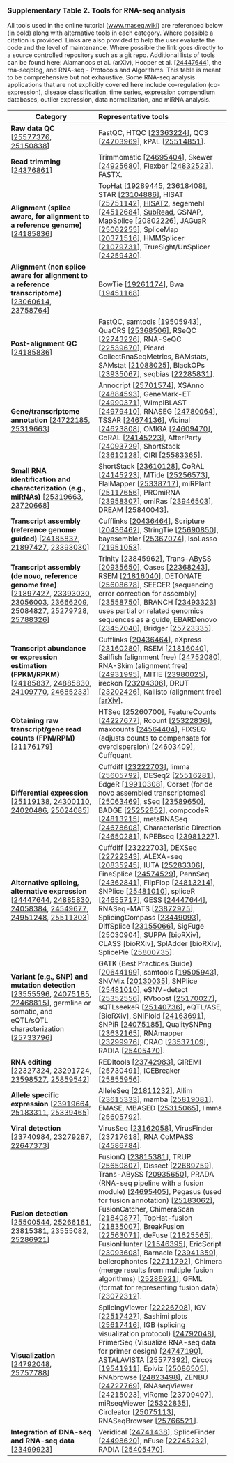 ### Supplementary Table 2.  Tools for RNA-seq analysis
All tools used in the online tutorial (www.rnaseq.wiki) are referenced below (in bold) along with alternative tools in each category.  Where possible a citation is provided.  Links are also provided to help the user evaluate the code and the level of maintenance.  Where possible the link goes directly to a source controlled repository such as a git repo.  Additional lists of tools can be found here: Alamancos et al. (arXiv), Hooper et al. [<a href="http://www.ncbi.nlm.nih.gov/pubmed/24447644">24447644</a>], the rna-seqblog, and RNA-seq - Protocols and Algorithms.  This table is meant to be comprehensive but not exhaustive.  Some RNA-seq analysis applications that are not explicitly covered here include co-regulation (co-expression), disease classification, time series, expression compendium databases, outlier expression, data normalization, and miRNA analysis.

| Category | Representative tools |
|----------|:---------------------|
| **Raw data QC** [<a href="http://www.ncbi.nlm.nih.gov/pubmed/25577376">25577376</a>, <a href="http://www.ncbi.nlm.nih.gov/pubmed/25150838">25150838</a>] | FastQC, HTQC [<a href="http://www.ncbi.nlm.nih.gov/pubmed/23363224">23363224</a>], QC3 [<a href="http://www.ncbi.nlm.nih.gov/pubmed/24703969">24703969</a>], kPAL [<a href="http://www.ncbi.nlm.nih.gov/pubmed/25514851">25514851</a>]. |
| **Read trimming** [<a href="http://www.ncbi.nlm.nih.gov/pubmed/24376861">24376861</a>] | Trimmomatic [<a href="http://www.ncbi.nlm.nih.gov/pubmed/24695404">24695404</a>], Skewer [<a href="http://www.ncbi.nlm.nih.gov/pubmed/24925680">24925680</a>], Flexbar [<a href="http://www.ncbi.nlm.nih.gov/pubmed/24832523">24832523</a>], FASTX. | 
| **Alignment (splice aware, for alignment to a reference genome)** [<a href="http://www.ncbi.nlm.nih.gov/pubmed/24185836">24185836</a>] | TopHat [<a href="http://www.ncbi.nlm.nih.gov/pubmed/19289445">19289445</a>, <a href="http://www.ncbi.nlm.nih.gov/pubmed/23618408">23618408</a>], STAR [<a href="http://www.ncbi.nlm.nih.gov/pubmed/23104886">23104886</a>], HISAT [<a href="http://www.ncbi.nlm.nih.gov/pubmed/25751142">25751142</a>], <a href="http://ccb.jhu.edu/software/hisat2/index.shtml">HISAT2</a>, segemehl [<a href="http://www.ncbi.nlm.nih.gov/pubmed/24512684">24512684</a>], <a href="http://subread.sourceforge.net/">SubRead</a>, GSNAP, MapSplice [<a href="http://www.ncbi.nlm.nih.gov/pubmed/20802226">20802226</a>], JAGuaR [<a href="http://www.ncbi.nlm.nih.gov/pubmed/25062255">25062255</a>], SpliceMap [<a href="http://www.ncbi.nlm.nih.gov/pubmed/20371516">20371516</a>], HMMSplicer [<a href="http://www.ncbi.nlm.nih.gov/pubmed/21079731">21079731</a>], TrueSight/UnSplicer [<a href="http://www.ncbi.nlm.nih.gov/pubmed/24259430">24259430</a>]. |
| **Alignment (non splice aware for alignment to a reference transcriptome)** [<a href="http://www.ncbi.nlm.nih.gov/pubmed/23060614">23060614</a>, <a href="http://www.ncbi.nlm.nih.gov/pubmed/23758764">23758764</a>] | BowTie [<a href="http://www.ncbi.nlm.nih.gov/pubmed/19261174">19261174</a>], Bwa [<a href="http://www.ncbi.nlm.nih.gov/pubmed/19451168">19451168</a>]. |
| **Post-alignment QC** [<a href="http://www.ncbi.nlm.nih.gov/pubmed/24185836">24185836</a>] | FastQC, samtools [<a href="http://www.ncbi.nlm.nih.gov/pubmed/19505943">19505943</a>], QuaCRS [<a href="http://www.ncbi.nlm.nih.gov/pubmed/25368506">25368506</a>], RSeQC [<a href="http://www.ncbi.nlm.nih.gov/pubmed/22743226">22743226</a>], RNA-SeQC [<a href="http://www.ncbi.nlm.nih.gov/pubmed/22539670">22539670</a>], Picard CollectRnaSeqMetrics, BAMstats, SAMstat [<a href="http://www.ncbi.nlm.nih.gov/pubmed/21088025">21088025</a>], BlackOPs [<a href="http://www.ncbi.nlm.nih.gov/pubmed/23935067">23935067</a>], seqbias [<a href="http://www.ncbi.nlm.nih.gov/pubmed/22285831">22285831</a>]. |
| **Gene/transcriptome annotation** [<a href="http://www.ncbi.nlm.nih.gov/pubmed/24722185">24722185</a>, <a href="http://www.ncbi.nlm.nih.gov/pubmed/25319663">25319663</a>] | Annocript [<a href="http://www.ncbi.nlm.nih.gov/pubmed/25701574">25701574</a>], XSAnno [<a href="http://www.ncbi.nlm.nih.gov/pubmed/24884593">24884593</a>], GeneMark-ET [<a href="http://www.ncbi.nlm.nih.gov/pubmed/24990371">24990371</a>], WImpiBLAST [<a href="http://www.ncbi.nlm.nih.gov/pubmed/24979410">24979410</a>], RNASEG [<a href="http://www.ncbi.nlm.nih.gov/pubmed/24780064">24780064</a>], TSSAR [<a href="http://www.ncbi.nlm.nih.gov/pubmed/24674136">24674136</a>], Vicinal [<a href="http://www.ncbi.nlm.nih.gov/pubmed/24623808">24623808</a>], OMIGA [<a href="http://www.ncbi.nlm.nih.gov/pubmed/24609470">24609470</a>], CoRAL [<a href="http://www.ncbi.nlm.nih.gov/pubmed/24145223">24145223</a>], AfterParty [<a href="http://www.ncbi.nlm.nih.gov/pubmed/24093729">24093729</a>], ShortStack [<a href="http://www.ncbi.nlm.nih.gov/pubmed/23610128">23610128</a>], CIRI [<a href="http://www.ncbi.nlm.nih.gov/pubmed/25583365">25583365</a>]. |
| **Small RNA identification and characterization (e.g., miRNAs)** [<a href="http://www.ncbi.nlm.nih.gov/pubmed/25319663">25319663</a>, <a href="http://www.ncbi.nlm.nih.gov/pubmed/23720668">23720668</a>] | ShortStack [<a href="http://www.ncbi.nlm.nih.gov/pubmed/23610128">23610128</a>], CoRAL [<a href="http://www.ncbi.nlm.nih.gov/pubmed/24145223">24145223</a>], MTide [<a href="http://www.ncbi.nlm.nih.gov/pubmed/25256573">25256573</a>], FlaiMapper [<a href="http://www.ncbi.nlm.nih.gov/pubmed/25338717">25338717</a>], miRPlant [<a href="http://www.ncbi.nlm.nih.gov/pubmed/25117656">25117656</a>], PROmiRNA [<a href="http://www.ncbi.nlm.nih.gov/pubmed/23958307">23958307</a>], omiRas [<a href="http://www.ncbi.nlm.nih.gov/pubmed/23946503">23946503</a>], DREAM [<a href="http://www.ncbi.nlm.nih.gov/pubmed/25840043">25840043</a>]. |
| **Transcript assembly (reference genome guided)** [<a href="http://www.ncbi.nlm.nih.gov/pubmed/24185837">24185837</a>, <a href="http://www.ncbi.nlm.nih.gov/pubmed/21897427">21897427</a>, <a href="http://www.ncbi.nlm.nih.gov/pubmed/23393030">23393030</a>] | Cufflinks [<a href="http://www.ncbi.nlm.nih.gov/pubmed/20436464">20436464</a>], Scripture [<a href="http://www.ncbi.nlm.nih.gov/pubmed/20436462">20436462</a>], StringTie [<a href="http://www.ncbi.nlm.nih.gov/pubmed/25690850">25690850</a>], bayesembler [<a href="http://www.ncbi.nlm.nih.gov/pubmed/25367074">25367074</a>], IsoLasso [<a href="http://www.ncbi.nlm.nih.gov/pubmed/21951053">21951053</a>]. |
| **Transcript assembly (de novo, reference genome free)** [<a href="http://www.ncbi.nlm.nih.gov/pubmed/21897427">21897427</a>, <a href="http://www.ncbi.nlm.nih.gov/pubmed/23393030">23393030</a>, <a href="http://www.ncbi.nlm.nih.gov/pubmed/23056003">23056003</a>, <a href="http://www.ncbi.nlm.nih.gov/pubmed/23666209">23666209</a>, <a href="http://www.ncbi.nlm.nih.gov/pubmed/25084827">25084827</a>, <a href="http://www.ncbi.nlm.nih.gov/pubmed/25279728">25279728</a>, <a href="http://www.ncbi.nlm.nih.gov/pubmed/25788326">25788326</a>] | Trinity [<a href="http://www.ncbi.nlm.nih.gov/pubmed/23845962">23845962</a>], Trans-ABySS [<a href="http://www.ncbi.nlm.nih.gov/pubmed/20935650">20935650</a>], Oases [<a href="http://www.ncbi.nlm.nih.gov/pubmed/22368243">22368243</a>], RSEM [<a href="http://www.ncbi.nlm.nih.gov/pubmed/21816040">21816040</a>], DETONATE [<a href="http://www.ncbi.nlm.nih.gov/pubmed/25608678">25608678</a>], SEECER (sequencing error correction for assembly) [<a href="http://www.ncbi.nlm.nih.gov/pubmed/23558750">23558750</a>], BRANCH [<a href="http://www.ncbi.nlm.nih.gov/pubmed/23493323">23493323</a>] uses partial or related genomics sequences as a guide, EBARDenovo [<a href="http://www.ncbi.nlm.nih.gov/pubmed/23457040">23457040</a>], Bridger [<a href="http://www.ncbi.nlm.nih.gov/pubmed/25723335">25723335</a>]. |
| **Transcript abundance or expression estimation (FPKM/RPKM)** [<a href="http://www.ncbi.nlm.nih.gov/pubmed/24185837">24185837</a>, <a href="http://www.ncbi.nlm.nih.gov/pubmed/24885830">24885830</a>, <a href="http://www.ncbi.nlm.nih.gov/pubmed/24109770">24109770</a>, <a href="http://www.ncbi.nlm.nih.gov/pubmed/24685233">24685233</a>] | Cufflinks [<a href="http://www.ncbi.nlm.nih.gov/pubmed/20436464">20436464</a>], eXpress [<a href="http://www.ncbi.nlm.nih.gov/pubmed/23160280">23160280</a>], RSEM [<a href="http://www.ncbi.nlm.nih.gov/pubmed/21816040">21816040</a>], Sailfish (alignment free) [<a href="http://www.ncbi.nlm.nih.gov/pubmed/24752080">24752080</a>], RNA-Skim (alignment free) [<a href="http://www.ncbi.nlm.nih.gov/pubmed/24931995">24931995</a>], MITIE [<a href="http://www.ncbi.nlm.nih.gov/pubmed/23980025">23980025</a>], ireckon [<a href="http://www.ncbi.nlm.nih.gov/pubmed/23204306">23204306</a>], DRUT [<a href="http://www.ncbi.nlm.nih.gov/pubmed/23202426">23202426</a>], Kallisto (alignment free) [<a href="http://arxiv.org/abs/1505.02710">arXiv</a>]. |
| **Obtaining raw transcript/gene read counts (FPM/RPM)** [<a href="http://www.ncbi.nlm.nih.gov/pubmed/21176179">21176179</a>] | HTSeq [<a href="http://www.ncbi.nlm.nih.gov/pubmed/25260700">25260700</a>], FeatureCounts [<a href="http://www.ncbi.nlm.nih.gov/pubmed/24227677">24227677</a>], Rcount [<a href="http://www.ncbi.nlm.nih.gov/pubmed/25322836">25322836</a>], maxcounts [<a href="http://www.ncbi.nlm.nih.gov/pubmed/24564404">24564404</a>], FIXSEQ (adjusts counts to compensate for overdispersion) [<a href="http://www.ncbi.nlm.nih.gov/pubmed/24603409">24603409</a>], Cuffquant. |
| **Differential expression** [<a href="http://www.ncbi.nlm.nih.gov/pubmed/25119138">25119138</a>, <a href="http://www.ncbi.nlm.nih.gov/pubmed/24300110">24300110</a>, <a href="http://www.ncbi.nlm.nih.gov/pubmed/24020486">24020486</a>, <a href="http://www.ncbi.nlm.nih.gov/pubmed/25024085">25024085</a>] | Cuffdiff [<a href="http://www.ncbi.nlm.nih.gov/pubmed/23222703">23222703</a>], limma [<a href="http://www.ncbi.nlm.nih.gov/pubmed/25605792">25605792</a>], DESeq2 [<a href="http://www.ncbi.nlm.nih.gov/pubmed/25516281">25516281</a>], EdgeR [<a href="http://www.ncbi.nlm.nih.gov/pubmed/19910308">19910308</a>], Corset (for de novo assembled transcriptomes) [<a href="http://www.ncbi.nlm.nih.gov/pubmed/25063469">25063469</a>], sSeq [<a href="http://www.ncbi.nlm.nih.gov/pubmed/23589650">23589650</a>], BADGE [<a href="http://www.ncbi.nlm.nih.gov/pubmed/25252852">25252852</a>], compcodeR [<a href="http://www.ncbi.nlm.nih.gov/pubmed/24813215">24813215</a>], metaRNASeq [<a href="http://www.ncbi.nlm.nih.gov/pubmed/24678608">24678608</a>], Characteristic Direction [<a href="http://www.ncbi.nlm.nih.gov/pubmed/24650281">24650281</a>], NPEBseq [<a href="http://www.ncbi.nlm.nih.gov/pubmed/23981227">23981227</a>]. |
| **Alternative splicing, alternative expression** [<a href="http://www.ncbi.nlm.nih.gov/pubmed/24447644">24447644</a>, <a href="http://www.ncbi.nlm.nih.gov/pubmed/24885830">24885830</a>, <a href="http://www.ncbi.nlm.nih.gov/pubmed/24058384">24058384</a>, <a href="http://www.ncbi.nlm.nih.gov/pubmed/24549677">24549677</a>, <a href="http://www.ncbi.nlm.nih.gov/pubmed/24951248">24951248</a>, <a href="http://www.ncbi.nlm.nih.gov/pubmed/25511303">25511303</a>] | Cuffdiff [<a href="http://www.ncbi.nlm.nih.gov/pubmed/23222703">23222703</a>], DEXSeq [<a href="http://www.ncbi.nlm.nih.gov/pubmed/22722343">22722343</a>], ALEXA-seq [<a href="http://www.ncbi.nlm.nih.gov/pubmed/20835245">20835245</a>], IUTA [<a href="http://www.ncbi.nlm.nih.gov/pubmed/25283306">25283306</a>], FineSplice [<a href="http://www.ncbi.nlm.nih.gov/pubmed/24574529">24574529</a>], PennSeq [<a href="http://www.ncbi.nlm.nih.gov/pubmed/24362841">24362841</a>], FlipFlop [<a href="http://www.ncbi.nlm.nih.gov/pubmed/24813214">24813214</a>], SNPlice [<a href="http://www.ncbi.nlm.nih.gov/pubmed/25481010">25481010</a>], spliceR [<a href="http://www.ncbi.nlm.nih.gov/pubmed/24655717">24655717</a>], GESS [<a href="http://www.ncbi.nlm.nih.gov/pubmed/24447644">24447644</a>], RNASeq-MATS [<a href="http://www.ncbi.nlm.nih.gov/pubmed/23872975">23872975</a>], SplicingCompass [<a href="http://www.ncbi.nlm.nih.gov/pubmed/23449093">23449093</a>], DiffSplice [<a href="http://www.ncbi.nlm.nih.gov/pubmed/23155066">23155066</a>], SigFuge [<a href="http://www.ncbi.nlm.nih.gov/pubmed/25030904">25030904</a>], SUPPA [bioRXiv], CLASS [bioRXiv], SplAdder [bioRXiv], SplicePie [<a href="http://www.ncbi.nlm.nih.gov/pubmed/25800735">25800735</a>]. |
| **Variant (e.g., SNP) and mutation detection** [<a href="http://www.ncbi.nlm.nih.gov/pubmed/23555596">23555596</a>, <a href="http://www.ncbi.nlm.nih.gov/pubmed/24075185">24075185</a>, <a href="http://www.ncbi.nlm.nih.gov/pubmed/22468815">22468815</a>], germline or somatic, and eQTL/sQTL characterization [<a href="http://www.ncbi.nlm.nih.gov/pubmed/25733796">25733796</a>] | GATK (Best Practices Guide) [<a href="http://www.ncbi.nlm.nih.gov/pubmed/20644199">20644199</a>], samtools [<a href="http://www.ncbi.nlm.nih.gov/pubmed/19505943">19505943</a>], SNVMix [<a href="http://www.ncbi.nlm.nih.gov/pubmed/20130035">20130035</a>], SNPlice [<a href="http://www.ncbi.nlm.nih.gov/pubmed/25481010">25481010</a>], eSNV-detect [<a href="http://www.ncbi.nlm.nih.gov/pubmed/25352556">25352556</a>], RVboost [<a href="http://www.ncbi.nlm.nih.gov/pubmed/25170027">25170027</a>], sQTLseekeR [<a href="http://www.ncbi.nlm.nih.gov/pubmed/25140736">25140736</a>], eQTL/ASE,  [BioRXiv], SNiPloid [<a href="http://www.ncbi.nlm.nih.gov/pubmed/24163691">24163691</a>], SNPiR [<a href="http://www.ncbi.nlm.nih.gov/pubmed/24075185">24075185</a>], QualitySNPng [<a href="http://www.ncbi.nlm.nih.gov/pubmed/23632165">23632165</a>], RNAmapper [<a href="http://www.ncbi.nlm.nih.gov/pubmed/23299976">23299976</a>], CRAC [<a href="http://www.ncbi.nlm.nih.gov/pubmed/23537109">23537109</a>], RADIA [<a href="http://www.ncbi.nlm.nih.gov/pubmed/25405470">25405470</a>]. |
| **RNA editing** [<a href="http://www.ncbi.nlm.nih.gov/pubmed/22327324">22327324</a>, <a href="http://www.ncbi.nlm.nih.gov/pubmed/23291724">23291724</a>, <a href="http://www.ncbi.nlm.nih.gov/pubmed/23598527">23598527</a>, <a href="http://www.ncbi.nlm.nih.gov/pubmed/25859542">25859542</a>] | REDItools [<a href="http://www.ncbi.nlm.nih.gov/pubmed/23742983">23742983</a>], GIREMI [<a href="http://www.ncbi.nlm.nih.gov/pubmed/25730491">25730491</a>], ICEBreaker [<a href="http://www.ncbi.nlm.nih.gov/pubmed/25855956">25855956</a>]. |
| **Allele specific expression** [<a href="http://www.ncbi.nlm.nih.gov/pubmed/23919664">23919664</a>, <a href="http://www.ncbi.nlm.nih.gov/pubmed/25183311">25183311</a>, <a href="http://www.ncbi.nlm.nih.gov/pubmed/25339465">25339465</a>] | AlleleSeq [<a href="http://www.ncbi.nlm.nih.gov/pubmed/21811232">21811232</a>], Allim [<a href="http://www.ncbi.nlm.nih.gov/pubmed/23615333">23615333</a>], mamba [<a href="http://www.ncbi.nlm.nih.gov/pubmed/25819081">25819081</a>], EMASE, MBASED [<a href="http://www.ncbi.nlm.nih.gov/pubmed/25315065">25315065</a>], limma [<a href="http://www.ncbi.nlm.nih.gov/pubmed/25605792">25605792</a>].
| **Viral detection** [<a href="http://www.ncbi.nlm.nih.gov/pubmed/23740984">23740984</a>, <a href="http://www.ncbi.nlm.nih.gov/pubmed/23279287">23279287</a>, <a href="http://www.ncbi.nlm.nih.gov/pubmed/22647373">22647373</a>] | VirusSeq [<a href="http://www.ncbi.nlm.nih.gov/pubmed/23162058">23162058</a>], VirusFinder [<a href="http://www.ncbi.nlm.nih.gov/pubmed/23717618">23717618</a>], RNA CoMPASS [<a href="http://www.ncbi.nlm.nih.gov/pubmed/24586784">24586784</a>]. | 
| **Fusion detection** [<a href="http://www.ncbi.nlm.nih.gov/pubmed/25500544">25500544</a>, <a href="http://www.ncbi.nlm.nih.gov/pubmed/25266161">25266161</a>, <a href="http://www.ncbi.nlm.nih.gov/pubmed/23815381">23815381</a>, <a href="http://www.ncbi.nlm.nih.gov/pubmed/23555082">23555082</a>, <a href="http://www.ncbi.nlm.nih.gov/pubmed/25286921">25286921</a>] | FusionQ [<a href="http://www.ncbi.nlm.nih.gov/pubmed/23815381">23815381</a>], TRUP [<a href="http://www.ncbi.nlm.nih.gov/pubmed/25650807">25650807</a>], Dissect [<a href="http://www.ncbi.nlm.nih.gov/pubmed/22689759">22689759</a>], Trans-ABySS [<a href="http://www.ncbi.nlm.nih.gov/pubmed/20935650">20935650</a>], PRADA (RNA-seq pipeline with a fusion module) [<a href="http://www.ncbi.nlm.nih.gov/pubmed/24695405">24695405</a>], Pegasus (used for fusion annotation) [<a href="http://www.ncbi.nlm.nih.gov/pubmed/25183062">25183062</a>], FusionCatcher, ChimeraScan [<a href="http://www.ncbi.nlm.nih.gov/pubmed/21840877">21840877</a>], TopHat-fusion [<a href="http://www.ncbi.nlm.nih.gov/pubmed/21835007">21835007</a>], BreakFusion [<a href="http://www.ncbi.nlm.nih.gov/pubmed/22563071">22563071</a>], deFuse [<a href="http://www.ncbi.nlm.nih.gov/pubmed/21625565">21625565</a>], FusionHunter [<a href="http://www.ncbi.nlm.nih.gov/pubmed/21546395">21546395</a>], EricScript [<a href="http://www.ncbi.nlm.nih.gov/pubmed/23093608">23093608</a>], Barnacle [<a href="http://www.ncbi.nlm.nih.gov/pubmed/23941359">23941359</a>], bellerophontes [<a href="http://www.ncbi.nlm.nih.gov/pubmed/22711792">22711792</a>], Chimera (merge results from multiple fusion algorithms) [<a href="http://www.ncbi.nlm.nih.gov/pubmed/25286921">25286921</a>], GFML (format for representing fusion data) [<a href="http://www.ncbi.nlm.nih.gov/pubmed/23072312">23072312</a>]. | 
| **Visualization** [<a href="http://www.ncbi.nlm.nih.gov/pubmed/24792048">24792048</a>, <a href="http://www.ncbi.nlm.nih.gov/pubmed/25757788">25757788</a>] | SplicingViewer [<a href="http://www.ncbi.nlm.nih.gov/pubmed/22226708">22226708</a>], IGV [<a href="http://www.ncbi.nlm.nih.gov/pubmed/22517427">22517427</a>], Sashimi plots [<a href="http://www.ncbi.nlm.nih.gov/pubmed/25617416">25617416</a>], IGB (splicing visualization protocol) [<a href="http://www.ncbi.nlm.nih.gov/pubmed/24792048">24792048</a>], PrimerSeq (Visualize RNA-seq data for primer design) [<a href="http://www.ncbi.nlm.nih.gov/pubmed/24747190">24747190</a>], ASTALAVISTA [<a href="http://www.ncbi.nlm.nih.gov/pubmed/25577392">25577392</a>], Circos [<a href="http://www.ncbi.nlm.nih.gov/pubmed/19541911">19541911</a>], Epiviz [<a href="http://www.ncbi.nlm.nih.gov/pubmed/25086505">25086505</a>], RNAbrowse [<a href="http://www.ncbi.nlm.nih.gov/pubmed/24823498">24823498</a>], ZENBU [<a href="http://www.ncbi.nlm.nih.gov/pubmed/24727769">24727769</a>], RNAseqViewer [<a href="http://www.ncbi.nlm.nih.gov/pubmed/24215023">24215023</a>], viRome [<a href="http://www.ncbi.nlm.nih.gov/pubmed/23709497">23709497</a>], miRseqViewer [<a href="http://www.ncbi.nlm.nih.gov/pubmed/25322835">25322835</a>], Circleator [<a href="http://www.ncbi.nlm.nih.gov/pubmed/25075113">25075113</a>], RNASeqBrowser [<a href="http://www.ncbi.nlm.nih.gov/pubmed/25766521">25766521</a>]. |
| **Integration of DNA-seq and RNA-seq data** [<a href="http://www.ncbi.nlm.nih.gov/pubmed/23499923">23499923</a>] | Veridical [<a href="http://www.ncbi.nlm.nih.gov/pubmed/24741438">24741438</a>], SpliceFinder [<a href="http://www.ncbi.nlm.nih.gov/pubmed/24498620">24498620</a>], nFuse [<a href="http://www.ncbi.nlm.nih.gov/pubmed/22745232">22745232</a>], RADIA [<a href="http://www.ncbi.nlm.nih.gov/pubmed/25405470">25405470</a>]. |





